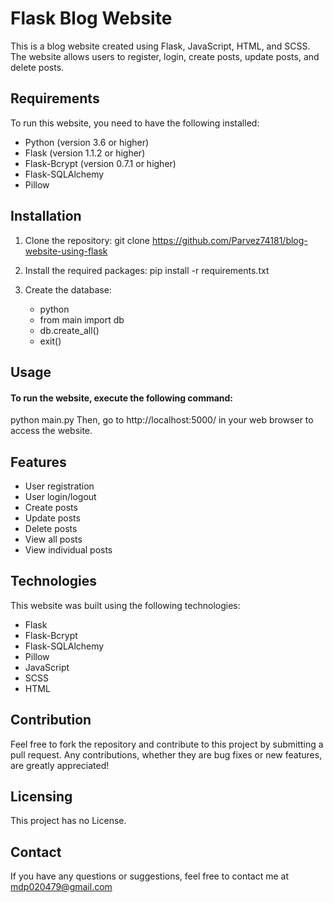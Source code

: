 # Flask Blog Website

This is a blog website created using Flask, JavaScript, HTML, and SCSS. The website allows users to register, login, create posts, update posts, and delete posts.

## Requirements

To run this website, you need to have the following installed:

- Python (version 3.6 or higher)
- Flask (version 1.1.2 or higher)
- Flask-Bcrypt (version 0.7.1 or higher)
- Flask-SQLAlchemy
- Pillow

## Installation

1. Clone the repository:
   git clone https://github.com/Parvez74181/blog-website-using-flask

2. Install the required packages:
   pip install -r requirements.txt

3. Create the database:
   - python
   - from main import db
   - db.create_all()
   - exit()

## Usage

#### To run the website, execute the following command:

python main.py
Then, go to http://localhost:5000/ in your web browser to access the website.

## Features

- User registration
- User login/logout
- Create posts
- Update posts
- Delete posts
- View all posts
- View individual posts

## Technologies

This website was built using the following technologies:

- Flask
- Flask-Bcrypt
- Flask-SQLAlchemy
- Pillow
- JavaScript
- SCSS
- HTML

## Contribution

Feel free to fork the repository and contribute to this project by submitting a pull request. Any contributions, whether they are bug fixes or new features, are greatly appreciated!

## Licensing

This project has no License.

## Contact

If you have any questions or suggestions, feel free to contact me at [mdp020479@gmail.com](mailto:mdp020479@gmail.com)
